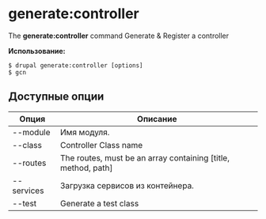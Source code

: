 # generate:controller
The **generate:controller** command Generate & Register a controller

**Использование:**
```
$ drupal generate:controller [options] 
$ gcn  
```

## Доступные опции
Опция | Описание
-------|-------------
--module | Имя модуля.
--class | Controller Class name
--routes | The routes, must be an array containing [title, method, path]
--services | Загрузка сервисов из контейнера.
--test | Generate a test class
